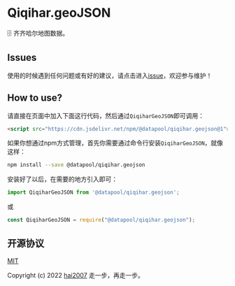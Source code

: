 # Qiqihar.geoJSON
🗄️ 齐齐哈尔地图数据。

## Issues
使用的时候遇到任何问题或有好的建议，请点击进入[issue](https://github.com/hai2007/datapool/issues)，欢迎参与维护！

## How to use?

请直接在页面中加入下面这行代码，然后通过```QiqiharGeoJSON```即可调用：

```html
<script src="https://cdn.jsdelivr.net/npm/@datapool/qiqihar.geojson@1"></script>
```

如果你想通过npm方式管理，首先你需要通过命令行安装``````QiqiharGeoJSON``````，就像这样：

```bash
npm install --save @datapool/qiqihar.geojson
```

安装好了以后，在需要的地方引入即可：

```js
import QiqiharGeoJSON from '@datapool/qiqihar.geojson';
```

或

```js
const QiqiharGeoJSON = require("@datapool/qiqihar.geojson");
```

开源协议
---------------------------------------
[MIT](https://github.com/hai2007/datapool/blob/master/LICENSE)

Copyright (c) 2022 [hai2007](https://hai2007.gitee.io/sweethome/) 走一步，再走一步。

